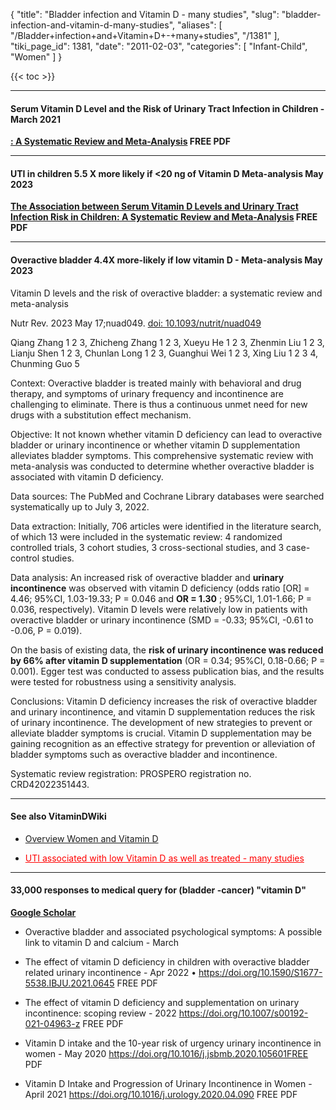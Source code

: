 {
  "title": "Bladder infection and Vitamin D - many studies",
  "slug": "bladder-infection-and-vitamin-d-many-studies",
  "aliases": [
    "/Bladder+infection+and+Vitamin+D+-+many+studies",
    "/1381"
  ],
  "tiki_page_id": 1381,
  "date": "2011-02-03",
  "categories": [
    "Infant-Child",
    "Women"
  ]
}

{{< toc >}}

---

#### Serum Vitamin D Level and the Risk of Urinary Tract Infection in Children - March 2021

 **[: A Systematic Review and Meta-Analysis](https://www.frontiersin.org/articles/10.3389/fpubh.2021.637529/full)  FREE PDF** 

---

#### UTI in children  5.5 X more likely if <20 ng of Vitamin D  Meta-analysis May 2023

 **[The Association between Serum Vitamin D Levels and Urinary Tract Infection Risk in Children: A Systematic Review and Meta-Analysis](https://www.mdpi.com/2072-6643/15/12/2690) FREE PDF** 

---

#### Overactive bladder 4.4X more-likely if low vitamin D - Meta-analysis May 2023

Vitamin D levels and the risk of overactive bladder: a systematic review and meta-analysis

Nutr Rev. 2023 May 17;nuad049. [doi: 10.1093/nutrit/nuad049](https://doi.org/10.1093/nutrit/nuad049)

Qiang Zhang 1 2 3, Zhicheng Zhang 1 2 3, Xueyu He 1 2 3, Zhenmin Liu 1 2 3, Lianju Shen 1 2 3, Chunlan Long 1 2 3, Guanghui Wei 1 2 3, Xing Liu 1 2 3 4, Chunming Guo 5

Context: Overactive bladder is treated mainly with behavioral and drug therapy, and symptoms of urinary frequency and incontinence are challenging to eliminate. There is thus a continuous unmet need for new drugs with a substitution effect mechanism.

Objective: It not known whether vitamin D deficiency can lead to overactive bladder or urinary incontinence or whether vitamin D supplementation alleviates bladder symptoms. This comprehensive systematic review with meta-analysis was conducted to determine whether overactive bladder is associated with vitamin D deficiency.

Data sources: The PubMed and Cochrane Library databases were searched systematically up to July 3, 2022.

Data extraction: Initially, 706 articles were identified in the literature search, of which 13 were included in the systematic review: 4 randomized controlled trials, 3 cohort studies, 3 cross-sectional studies, and 3 case-control studies.

Data analysis: An increased risk of overactive bladder and  **urinary incontinence**  was observed with vitamin D deficiency (odds ratio <span>[OR]</span> = 4.46; 95%CI, 1.03-19.33; P = 0.046 and  **OR = 1.30** ; 95%CI, 1.01-1.66; P = 0.036, respectively). Vitamin D levels were relatively low in patients with overactive bladder or urinary incontinence (SMD = -0.33; 95%CI, -0.61 to -0.06, P = 0.019). 

On the basis of existing data, the  **risk of urinary incontinence was reduced by 66% after vitamin D supplementation** (OR = 0.34; 95%CI, 0.18-0.66; P = 0.001). Egger test was conducted to assess publication bias, and the results were tested for robustness using a sensitivity analysis.

Conclusions: Vitamin D deficiency increases the risk of overactive bladder and urinary incontinence, and vitamin D supplementation reduces the risk of urinary incontinence. The development of new strategies to prevent or alleviate bladder symptoms is crucial. Vitamin D supplementation may be gaining recognition as an effective strategy for prevention or alleviation of bladder symptoms such as overactive bladder and incontinence.

Systematic review registration: PROSPERO registration no. CRD42022351443.

---

#### See also VitaminDWiki

* [Overview Women and Vitamin D](/posts/overview-women-and-vitamin-d) 

* <a href="/posts/uti-associated-with-low-vitamin-d-as-well-as-treated-many-studies" style="color: red; text-decoration: underline;" title="This post/category does not exist yet: UTI associated with low Vitamin D as well as treated - many studies">UTI associated with low Vitamin D as well as treated - many studies</a>

---

#### 33,000 responses to medical query for (bladder -cancer) "vitamin D"

 **[Google Scholar](https://scholar.google.com/scholar?hl=en&as_sdt=0%2C48&q=%28bladder+-cancer%29+%22vitamin+d%22&btnG=%20)** 

* Overactive bladder and associated psychological symptoms: A possible link to vitamin D and calcium - March 

* The effect of vitamin D deficiency in children with overactive bladder related urinary incontinence - Apr 2022 • https://doi.org/10.1590/S1677-5538.IBJU.2021.0645 FREE PDF

* The effect of vitamin D deficiency and supplementation on urinary incontinence: scoping review - 2022  https://doi.org/10.1007/s00192-021-04963-z FREE PDF

* Vitamin D intake and the 10-year risk of urgency urinary incontinence in women - May 2020 https://doi.org/10.1016/j.jsbmb.2020.105601FREE PDF

* Vitamin D Intake and Progression of Urinary Incontinence in Women - April 2021 https://doi.org/10.1016/j.urology.2020.04.090 FREE PDF
